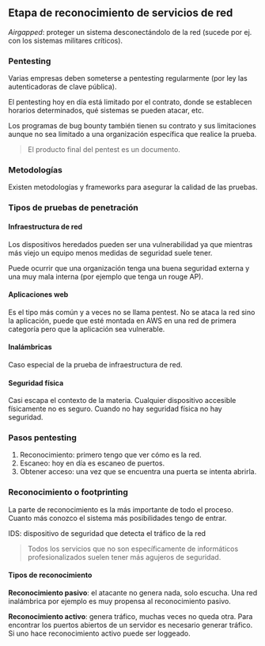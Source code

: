 ## Etapa de reconocimiento de servicios de red
*Airgapped*: proteger un sistema desconectándolo de la red (sucede por ej. con los sistemas militares críticos).

### Pentesting
Varias empresas deben someterse a pentesting regularmente (por ley las autenticadoras de clave pública).

El pentesting hoy en día está limitado por el contrato, donde se establecen horarios determinados, qué sistemas se pueden atacar, etc.

Los programas de bug bounty también tienen su contrato y sus limitaciones aunque no sea limitado a una organización específica que realice la prueba.

>El producto final del pentest es un documento.

### Metodologías
Existen metodologías y frameworks para asegurar la calidad de las pruebas.

### Tipos de pruebas de penetración
#### Infraestructura de red
Los dispositivos heredados pueden ser una vulnerabilidad ya que mientras más viejo un equipo menos medidas de seguridad suele tener.

Puede ocurrir que una organización tenga una buena seguridad externa y una muy mala interna (por ejemplo que tenga un rouge AP).

#### Aplicaciones web
Es el tipo más común y a veces no se llama pentest. No se ataca la red sino la aplicación, puede que esté montada en AWS en una red de primera categoría pero que la aplicación sea vulnerable.

#### Inalámbricas
Caso especial de la prueba de infraestructura de red.

#### Seguridad física
Casi escapa el contexto de la materia. Cualquier dispositivo accesible físicamente no es seguro. Cuando no hay seguridad física no hay seguridad.

### Pasos pentesting
1. Reconocimiento: primero tengo que ver cómo es la red.
2. Escaneo: hoy en día es escaneo de puertos.
3. Obtener acceso: una vez que se encuentra una puerta se intenta abrirla.

### Reconocimiento o footprinting
La parte de reconocimiento es la más importante de todo el proceso. Cuanto más conozco el sistema más posibilidades tengo de entrar.

IDS: dispositivo de seguridad que detecta el tráfico de la red
>Todos los servicios que no son específicamente de informáticos profesionalizados suelen tener más agujeros de seguridad.

#### Tipos de reconocimiento
**Reconocimiento pasivo**: el atacante no genera nada, solo escucha. Una red inalámbrica por ejemplo es muy propensa al reconocimiento pasivo.

**Reconocimiento activo**: genera tráfico, muchas veces no queda otra. Para encontrar los puertos abiertos de un servidor es necesario generar tráfico. Si uno hace reconocimiento activo puede ser loggeado.


